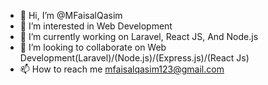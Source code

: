- 👋 Hi, I’m @MFaisalQasim
- 👀 I’m interested in Web Development
- 🌱 I’m currently working on Laravel, React JS, And Node.js
- 💞️ I’m looking to collaborate on Web Development(Laravel)/(Node.js)/(Express.js)/(React Js)  
- 📫 How to reach me mfaisalqasim123@gmail.com

<!---
MFaisalQasim/MFaisalQasim is a ✨ special ✨ repository because its `README.md` (this file) appears on your GitHub profile.
You can click the Preview link to take a look at your changes.
--->
